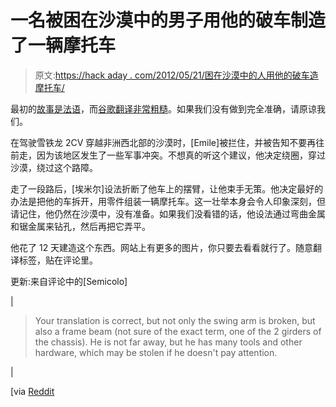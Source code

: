 # 一名被困在沙漠中的男子用他的破车制造了一辆摩托车

> 原文:[https://hack aday . com/2012/05/21/困在沙漠中的人用他的破车造摩托车/](https://hackaday.com/2012/05/21/man-stranded-in-the-desert-makes-a-motorcycle-from-his-broken-car/)

最初的[故事是法语](http://chameaudacier.free.fr/moto2.html)，而[谷歌翻译非常粗糙](http://translate.google.com/translate?hl=en&sl=fr&tl=en&u=http%3A%2F%2Fchameaudacier.free.fr%2Fmoto2.html)。如果我们没有做到完全准确，请原谅我们。

在驾驶雪铁龙 2CV 穿越非洲西北部的沙漠时，[Emile]被拦住，并被告知不要再往前走，因为该地区发生了一些军事冲突。不想真的听这个建议，他决定绕圈，穿过沙漠，绕过这个路障。

走了一段路后，[埃米尔]设法折断了他车上的摆臂，让他束手无策。他决定最好的办法是把他的车拆开，用零件组装一辆摩托车。这一壮举本身会令人印象深刻，但请记住，他仍然在沙漠中，没有准备。如果我们没看错的话，他设法通过弯曲金属和锯金属来钻孔，然后再把它弄平。

他花了 12 天建造这个东西。网站上有更多的图片，你只要去看看就行了。随意翻译标签，贴在评论里。

更新:来自评论中的[Semicolo]

| 

> Your translation is correct, but not only the swing arm is broken, but also a frame beam (not sure of the exact term, one of the 2 girders of the chassis). He is not far away, but he has many tools and other hardware, which may be stolen if he doesn't pay attention.

 |

[via [Reddit](http://www.reddit.com/r/DIY/comments/txwpk/a_frenchman_stranded_in_the_desert_build_a_bike/)